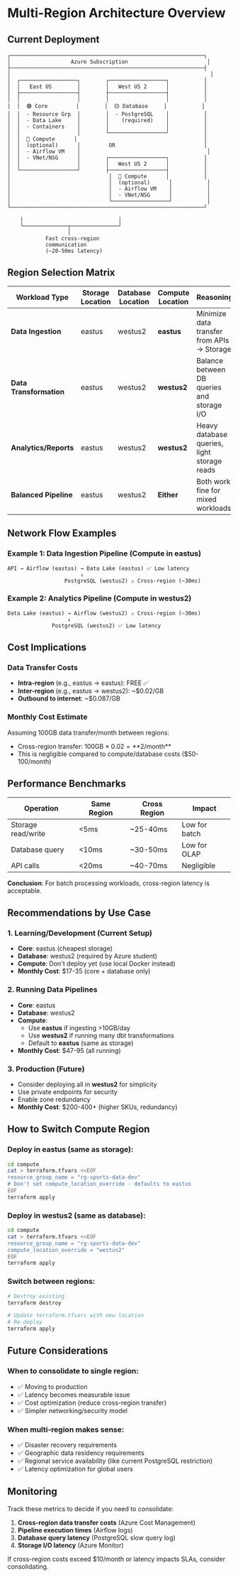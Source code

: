 # Multi-Region Architecture Overview

## Current Deployment

```
┌─────────────────────────────────────────────────────────────┐
│                   Azure Subscription                         │
├─────────────────────────────────────────────────────────────┤
│                                                               │
│  ┌──────────────────┐        ┌──────────────────┐           │
│  │   East US        │        │   West US 2      │           │
│  ├──────────────────┤        ├──────────────────┤           │
│  │                  │        │                  │           │
│  │  🟢 Core         │        │  🟡 Database     │           │
│  │  - Resource Grp  │        │  - PostgreSQL    │           │
│  │  - Data Lake     │        │    (required)    │           │
│  │  - Containers    │        │                  │           │
│  │                  │        └──────────────────┘           │
│  │  🔴 Compute      │                                        │
│  │  (optional)      │         OR                            │
│  │  - Airflow VM    │                                        │
│  │  - VNet/NSG      │        ┌──────────────────┐           │
│  │                  │        │   West US 2      │           │
│  └──────────────────┘        ├──────────────────┤           │
│                               │  🔴 Compute      │           │
│                               │  (optional)      │           │
│                               │  - Airflow VM    │           │
│                               │  - VNet/NSG      │           │
│                               └──────────────────┘           │
└─────────────────────────────────────────────────────────────┘

    │                              │
    └──────────────┬───────────────┘
                   │
            Fast cross-region
            communication
            (~20-50ms latency)
```

## Region Selection Matrix

| Workload Type | Storage Location | Database Location | Compute Location | Reasoning |
|---------------|------------------|-------------------|------------------|-----------|
| **Data Ingestion** | eastus | westus2 | **eastus** | Minimize data transfer from APIs → Storage |
| **Data Transformation** | eastus | westus2 | **westus2** | Balance between DB queries and storage I/O |
| **Analytics/Reports** | eastus | westus2 | **westus2** | Heavy database queries, light storage reads |
| **Balanced Pipeline** | eastus | westus2 | **Either** | Both work fine for mixed workloads |

## Network Flow Examples

### Example 1: Data Ingestion Pipeline (Compute in eastus)
```
API → Airflow (eastus) → Data Lake (eastus) ✅ Low latency
                       ↓
                  PostgreSQL (westus2) ⚠️ Cross-region (~30ms)
```

### Example 2: Analytics Pipeline (Compute in westus2)
```
Data Lake (eastus) → Airflow (westus2) ⚠️ Cross-region (~30ms)
                   ↓
              PostgreSQL (westus2) ✅ Low latency
```

## Cost Implications

### Data Transfer Costs
- **Intra-region** (e.g., eastus → eastus): FREE ✅
- **Inter-region** (e.g., eastus → westus2): ~$0.02/GB
- **Outbound to internet**: ~$0.087/GB

### Monthly Cost Estimate
Assuming 100GB data transfer/month between regions:
- Cross-region transfer: 100GB × $0.02 = **$2/month**
- This is negligible compared to compute/database costs ($50-100/month)

## Performance Benchmarks

| Operation | Same Region | Cross Region | Impact |
|-----------|-------------|--------------|--------|
| Storage read/write | <5ms | ~25-40ms | Low for batch |
| Database query | <10ms | ~30-50ms | Low for OLAP |
| API calls | <20ms | ~40-70ms | Negligible |

**Conclusion**: For batch processing workloads, cross-region latency is acceptable.

## Recommendations by Use Case

### 1. Learning/Development (Current Setup)
- **Core**: eastus (cheapest storage)
- **Database**: westus2 (required by Azure student)
- **Compute**: Don't deploy yet (use local Docker instead)
- **Monthly Cost**: $17-35 (core + database only)

### 2. Running Data Pipelines
- **Core**: eastus
- **Database**: westus2
- **Compute**:
  - Use **eastus** if ingesting >10GB/day
  - Use **westus2** if running many dbt transformations
  - Default to **eastus** (same as storage)
- **Monthly Cost**: $47-95 (all running)

### 3. Production (Future)
- Consider deploying all in **westus2** for simplicity
- Use private endpoints for security
- Enable zone redundancy
- **Monthly Cost**: $200-400+ (higher SKUs, redundancy)

## How to Switch Compute Region

### Deploy in eastus (same as storage):
```bash
cd compute
cat > terraform.tfvars <<EOF
resource_group_name = "rg-sports-data-dev"
# Don't set compute_location_override - defaults to eastus
EOF
terraform apply
```

### Deploy in westus2 (same as database):
```bash
cd compute
cat > terraform.tfvars <<EOF
resource_group_name = "rg-sports-data-dev"
compute_location_override = "westus2"
EOF
terraform apply
```

### Switch between regions:
```bash
# Destroy existing
terraform destroy

# Update terraform.tfvars with new location
# Re-deploy
terraform apply
```

## Future Considerations

### When to consolidate to single region:
- ✅ Moving to production
- ✅ Latency becomes measurable issue
- ✅ Cost optimization (reduce cross-region transfer)
- ✅ Simpler networking/security model

### When multi-region makes sense:
- ✅ Disaster recovery requirements
- ✅ Geographic data residency requirements
- ✅ Regional service availability (like current PostgreSQL restriction)
- ✅ Latency optimization for global users

## Monitoring

Track these metrics to decide if you need to consolidate:

1. **Cross-region data transfer costs** (Azure Cost Management)
2. **Pipeline execution times** (Airflow logs)
3. **Database query latency** (PostgreSQL slow query log)
4. **Storage I/O latency** (Azure Monitor)

If cross-region costs exceed $10/month or latency impacts SLAs, consider consolidating.
